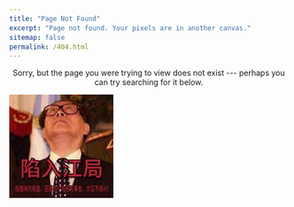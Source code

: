 ```yaml
---
title: "Page Not Found"
excerpt: "Page not found. Your pixels are in another canvas."
sitemap: false
permalink: /404.html
---
```


<p style="text-align: center">Sorry, but the page you were trying to view does not exist --- perhaps 
  you can try searching for it below.</p>

<img src="/assets/images/404.jpg" class="align-center" alt="404">

<script type="text/javascript">
  var GOOG_FIXURL_LANG = 'en';
  var GOOG_FIXURL_SITE = '{{ site.url }}'
</script>
<script type="text/javascript"
  src="//linkhelp.clients.google.com/tbproxy/lh/wm/fixurl.js">
</script>
